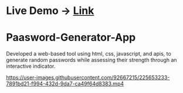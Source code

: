 # Live Demo -> [Link](https://codehelp-password-generator.netlify.app/)
# Paasword-Generator-App  
Developed a web-based tool using html, css, javascript, and apis, to generate random passwords while assessing their strength through an interactive indicator.  


https://user-images.githubusercontent.com/92667215/225653233-7891bd21-f994-432d-9da7-ca49f64d8383.mp4

